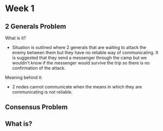 # Week 1

## 2 Generals Problem

What is it?
- Situation is outlined where 2 generals that are waiting to attack the enemy between them but they have no reliable way of communicating. It is suggested that they send a messenger through the camp but we wouldn't know if the messenger would survive the trip so there is no confirmation of the attack.

Meaning behind it:
- 2 nodes cannot communicate when the means in which they are communicating is not reliable.


## Consensus Problem

What is?
- 